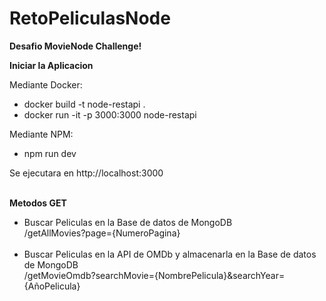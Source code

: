 # RetoPeliculasNode
**Desafio MovieNode Challenge!**

**Iniciar la Aplicacion**

Mediante Docker:<br />
<ul>
<li>docker build -t node-restapi . <br />
<li>docker run -it -p 3000:3000 node-restapi<br /></li>
</ul>

 Mediante NPM:<br />
  <ul>
<li>npm run dev<br /></li>
</ul>
  Se ejecutara en http://localhost:3000<br /><br />

  **Metodos GET**<br />
<ul>
<li>Buscar Peliculas en la Base de datos de MongoDB<br />
  /getAllMovies?page={NumeroPagina}</li><br />

<li>Buscar Peliculas en la API de OMDb y almacenarla en la Base de datos de MongoDB<br />
/getMovieOmdb?searchMovie={NombrePelicula}&searchYear={AñoPelicula}</li>
</ul>
